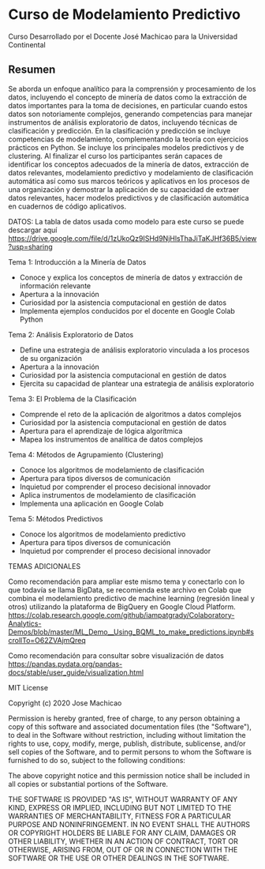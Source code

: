 # Curso de Modelamiento Predictivo
Curso Desarrollado por el Docente José Machicao para la Universidad Continental
## Resumen
Se aborda un enfoque analítico para la comprensión y procesamiento de los datos, incluyendo el concepto de minería de datos como la extracción de datos importantes para la toma de decisiones, en particular cuando estos datos son notoriamente complejos, generando competencias para manejar instrumentos de análisis exploratorio de datos, incluyendo técnicas de clasificación y predicción. En la clasificación y predicción se incluye competencias de modelamiento, complementando la teoría con ejercicios prácticos en Python. Se incluye los principales modelos predictivos y de clustering.
Al finalizar el curso los participantes serán capaces de identificar los conceptos adecuados de la minería de datos, extracción de datos relevantes, modelamiento predictivo y modelamiento de clasificación automática así como sus marcos teóricos y aplicativos en los procesos de una organización y demostrar la aplicación de su capacidad de extraer datos relevantes, hacer modelos predictivos y de clasificación automática en cuadernos de código aplicativos.

DATOS: La tabla de datos usada como modelo para este curso se puede descargar aquí https://drive.google.com/file/d/1zUkoQz9ISHd9NjHlsThaJiTaKJHf36B5/view?usp=sharing

Tema 1: Introducción a la Minería de Datos	
* Conoce y explica los conceptos de minería de datos y extracción de información relevante	
* Apertura a la innovación
* Curiosidad por la asistencia computacional en gestión de datos
* Implementa ejemplos conducidos por el docente en Google Colab Python	

Tema 2: Análisis Exploratorio de Datos	
* Define una estrategia de análisis exploratorio vinculada a los procesos de su organización	
* Apertura a la innovación
* Curiosidad por la asistencia computacional en gestión de datos
* Ejercita su capacidad de plantear una estrategia de análisis exploratorio	

Tema 3: El Problema de la Clasificación	
* Comprende el reto de la aplicación de algoritmos a datos complejos	
* Curiosidad por la asistencia computacional en gestión de datos
* Apertura para el aprendizaje de lógica algorítmica
* Mapea los instrumentos de analítica de datos complejos	

Tema 4: Métodos de Agrupamiento (Clustering)	
* Conoce los algoritmos de modelamiento de clasificación	
* Apertura para tipos diversos de comunicación
* Inquietud por comprender el proceso decisional innovador	
* Aplica instrumentos de modelamiento de clasificación	
* Implementa una aplicación en Google Colab	

Tema 5: Métodos Predictivos	
* Conoce los algoritmos de modelamiento predictivo	
* Apertura para tipos diversos de comunicación
* Inquietud por comprender el proceso decisional innovador

TEMAS ADICIONALES

Como recomendación para ampliar este mismo tema y conectarlo con lo que todavía se llama BigData, se recomienda este archivo en Colab que combina el modelamiento predictivo de machine learning (regresión lineal y otros) utilizando la plataforma de BigQuery en Google Cloud Platform. 
https://colab.research.google.com/github/iampatgrady/Colaboratory-Analytics-Demos/blob/master/ML_Demo__Using_BQML_to_make_predictions.ipynb#scrollTo=O62ZVAjmQreq

Como recomendación para consultar sobre visualización de datos
https://pandas.pydata.org/pandas-docs/stable/user_guide/visualization.html


MIT License

Copyright (c) 2020 Jose Machicao

Permission is hereby granted, free of charge, to any person obtaining a copy
of this software and associated documentation files (the "Software"), to deal
in the Software without restriction, including without limitation the rights
to use, copy, modify, merge, publish, distribute, sublicense, and/or sell
copies of the Software, and to permit persons to whom the Software is
furnished to do so, subject to the following conditions:

The above copyright notice and this permission notice shall be included in all
copies or substantial portions of the Software.

THE SOFTWARE IS PROVIDED "AS IS", WITHOUT WARRANTY OF ANY KIND, EXPRESS OR
IMPLIED, INCLUDING BUT NOT LIMITED TO THE WARRANTIES OF MERCHANTABILITY,
FITNESS FOR A PARTICULAR PURPOSE AND NONINFRINGEMENT. IN NO EVENT SHALL THE
AUTHORS OR COPYRIGHT HOLDERS BE LIABLE FOR ANY CLAIM, DAMAGES OR OTHER
LIABILITY, WHETHER IN AN ACTION OF CONTRACT, TORT OR OTHERWISE, ARISING FROM,
OUT OF OR IN CONNECTION WITH THE SOFTWARE OR THE USE OR OTHER DEALINGS IN THE
SOFTWARE.


